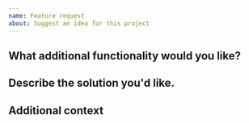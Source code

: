 ```yaml
---
name: Feature request
about: Suggest an idea for this project
---
```


## What additional functionality would you like?
<!-- A clear and concise description of what feature you would like added. Ex. Additional parameters, backup providers, improvements, etc.

## Is your request related to a problem? Please describe.
<!-- A clear and concise description of what the problem is. Ex. I'm always frustrated when ... -->

## Describe the solution you'd like.
<!-- A clear and concise description of what you want to happen -->

## Additional context
<!-- Add any other context or screenshots about the feature request here -->

